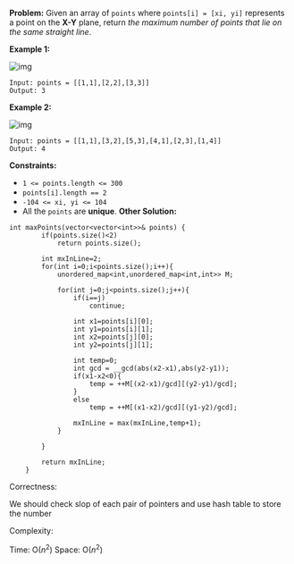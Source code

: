 **Problem:**
Given an array of `points` where `points[i] = [xi, yi]` represents a point on the **X-Y** plane, return *the maximum number of points that lie on the same straight line*.

 

**Example 1:**

![img](https://assets.leetcode.com/uploads/2021/02/25/plane1.jpg)

```
Input: points = [[1,1],[2,2],[3,3]]
Output: 3
```

**Example 2:**

![img](https://assets.leetcode.com/uploads/2021/02/25/plane2.jpg)

```
Input: points = [[1,1],[3,2],[5,3],[4,1],[2,3],[1,4]]
Output: 4
```

 

**Constraints:**

- `1 <= points.length <= 300`
- `points[i].length == 2`
- `-104 <= xi, yi <= 104`
- All the `points` are **unique**.
**Other Solution:**
```
int maxPoints(vector<vector<int>>& points) {
        if(points.size()<2)
            return points.size();

        int mxInLine=2;
        for(int i=0;i<points.size();i++){
            unordered_map<int,unordered_map<int,int>> M;
            
            for(int j=0;j<points.size();j++){
                if(i==j)
                    continue;

                int x1=points[i][0];
                int y1=points[i][1];
                int x2=points[j][0];
                int y2=points[j][1];
                
                int temp=0;
                int gcd = __gcd(abs(x2-x1),abs(y2-y1));
                if(x1-x2<0){
                    temp = ++M[(x2-x1)/gcd][(y2-y1)/gcd];
                }
                else
                    temp = ++M[(x1-x2)/gcd][(y1-y2)/gcd];
                
                mxInLine = max(mxInLine,temp+1);
            }
            
        }
        
        return mxInLine;
    }
```
Correctness:

We should check slop of each pair of pointers and use hash table to store the number

Complexity:

Time: O($n^2$)
Space: O($n^2$)